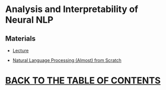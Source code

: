 # Analysis and Interpretability of Neural NLP 

## Materials

* [Lecture](https://github.com/robertlakatos/natural-language-processing/blob/master/Analysis%20and%20Interpretability%20of%20Neural%20NLP/cs224n-2020-lecture20-interpretability.pdf)

* [Natural Language Processing (Almost) from Scratch](https://github.com/robertlakatos/natural-language-processing/blob/master/WWC-NN/collobert11a.pdf) 

# [BACK TO THE TABLE OF CONTENTS](https://github.com/robertlakatos/natural-language-processing/blob/master/README.md)